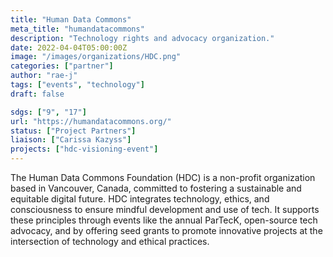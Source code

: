 ```yaml
---
title: "Human Data Commons"
meta_title: "humandatacommons"
description: "Technology rights and advocacy organization."
date: 2022-04-04T05:00:00Z
image: "/images/organizations/HDC.png"
categories: ["partner"]
author: "rae-j"
tags: ["events", "technology"]
draft: false

sdgs: ["9", "17"]
url: "https://humandatacommons.org/"
status: ["Project Partners"]
liaison: ["Carissa Kazyss"]
projects: ["hdc-visioning-event"]
---
```


The Human Data Commons Foundation (HDC) is a non-profit organization based in Vancouver, Canada, committed to fostering a sustainable and equitable digital future. HDC integrates technology, ethics, and consciousness to ensure mindful development and use of tech. It supports these principles through events like the annual ParTecK, open-source tech advocacy, and by offering seed grants to promote innovative projects at the intersection of technology and ethical practices.
